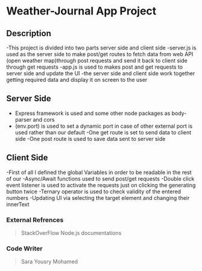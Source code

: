 # Weather-Journal App Project

## Description
-This project is divided into two parts server side and client side
-server.js is used as the server side to make post/get routes to fetch data from web API (open weather map)through post requests and send it back to client side through get requests
-app.js is used to makes post and get requests to server side and update the UI
-the server side and client side work together getting required data and display it on screen to the user
## Server Side
- Express framework is used and some other node packages as body-parser and cors
- (env.port) is used to set a dynamic port in case of other external port is used rather than our default
-One get route is set to send data to client side
-One post route is used to save data sent to server side
## Client Side
-First of all I defined the global Variables in order to be readable in the rest of our
-Async/Await functions used to send post/get requests
-Double click event listener is used to activate the requests just on clicking the generating button twice
-Ternary operator is used to check validity of the entered numbers
-Updating UI via selecting the target element and changing their innerText
### External Refrences
>StackOverFlow
>Node.js documentations
### Code Writer
>Sara Yousry Mohamed
